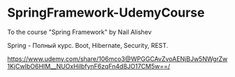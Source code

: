 # SpringFramework-UdemyCourse
To the course "Spring Framework" by Nail Alishev

Spring - Полный курс. Boot, Hibernate, Security, REST.

https://www.udemy.com/share/106mco3@WPGGCAvZvoAENjBJw5NWgrZw1KjCwIbO6HIM__NUOxHilbfynF6zqFn4d8JO17CM5w==/
